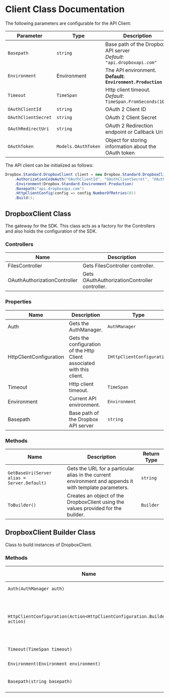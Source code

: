 
# Client Class Documentation

The following parameters are configurable for the API Client:

| Parameter | Type | Description |
|  --- | --- | --- |
| `Basepath` | `string` | Base path of the Dropbox API server<br>*Default*: `"api.dropboxapi.com"` |
| `Environment` | Environment | The API environment. <br> **Default: `Environment.Production`** |
| `Timeout` | `TimeSpan` | Http client timeout.<br>*Default*: `TimeSpan.FromSeconds(100)` |
| `OAuthClientId` | `string` | OAuth 2 Client ID |
| `OAuthClientSecret` | `string` | OAuth 2 Client Secret |
| `OAuthRedirectUri` | `string` | OAuth 2 Redirection endpoint or Callback Uri |
| `OAuthToken` | `Models.OAuthToken` | Object for storing information about the OAuth token |

The API client can be initialized as follows:

```csharp
Dropbox.Standard.DropboxClient client = new Dropbox.Standard.DropboxClient.Builder()
    .AuthorizationCodeAuth("OAuthClientId", "OAuthClientSecret", "OAuthRedirectUri")
    .Environment(Dropbox.Standard.Environment.Production)
    .Basepath("api.dropboxapi.com")
    .HttpClientConfig(config => config.NumberOfRetries(0))
    .Build();
```

## DropboxClient Class

The gateway for the SDK. This class acts as a factory for the Controllers and also holds the configuration of the SDK.

### Controllers

| Name | Description |
|  --- | --- |
| FilesController | Gets FilesController controller. |
| OAuthAuthorizationController | Gets OAuthAuthorizationController controller. |

### Properties

| Name | Description | Type |
|  --- | --- | --- |
| Auth | Gets the AuthManager. | `AuthManager` |
| HttpClientConfiguration | Gets the configuration of the Http Client associated with this client. | `IHttpClientConfiguration` |
| Timeout | Http client timeout. | `TimeSpan` |
| Environment | Current API environment. | `Environment` |
| Basepath | Base path of the Dropbox API server | `string` |

### Methods

| Name | Description | Return Type |
|  --- | --- | --- |
| `GetBaseUri(Server alias = Server.Default)` | Gets the URL for a particular alias in the current environment and appends it with template parameters. | `string` |
| `ToBuilder()` | Creates an object of the DropboxClient using the values provided for the builder. | `Builder` |

## DropboxClient Builder Class

Class to build instances of DropboxClient.

### Methods

| Name | Description | Return Type |
|  --- | --- | --- |
| `Auth(AuthManager auth)` | Gets the AuthManager. | `Builder` |
| `HttpClientConfiguration(Action<HttpClientConfiguration.Builder> action)` | Gets the configuration of the Http Client associated with this client. | `Builder` |
| `Timeout(TimeSpan timeout)` | Http client timeout. | `Builder` |
| `Environment(Environment environment)` | Current API environment. | `Builder` |
| `Basepath(string basepath)` | Base path of the Dropbox API server | `Builder` |

